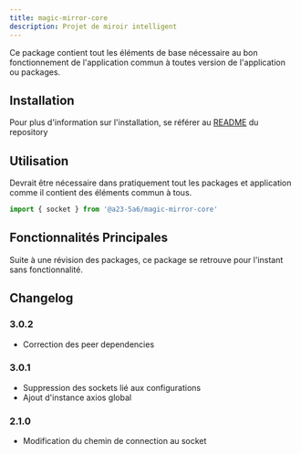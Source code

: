 ```yaml
---
title: magic-mirror-core
description: Projet de miroir intelligent
---
```


Ce package contient tout les éléments de base nécessaire au bon fonctionnement de l'application commun à toutes version de l'application ou packages. 

## Installation
Pour plus d'information sur l'installation, se référer au [README](../README.md#installation) du repository

## Utilisation
Devrait être nécessaire dans pratiquement tout les packages et application comme il contient des éléments commun à tous.

```typescript
import { socket } from '@a23-5a6/magic-mirror-core'
```
## Fonctionnalités Principales
Suite à une révision des packages, ce package se retrouve pour l'instant sans fonctionnalité.

## Changelog

### 3.0.2
- Correction des peer dependencies
  
### 3.0.1
- Suppression des sockets lié aux configurations
- Ajout d'instance axios global

### 2.1.0
- Modification du chemin de connection au socket